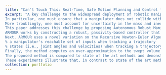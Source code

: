 ```yaml
---
title: "Can’t Touch This: Real-Time, Safe Motion Planning and Control for Manipulators Under Uncertainty"
excerpt: "A key challenge to the widespread deployment of robotic manipulators is the need to ensure safety in arbitrary environments while generating new motion plans in real-time.
In particular, one must ensure that a manipulator does not collide with obstacles, collide with itself, or exceed its joint torque limits.
More troublingly, one must account for uncertainty in the mass and inertia of manipulated objects, and potentially the robot itself.
This paper addresses this challenge by proposing Autonomous Robust Manipulation via Optimization with Uncertainty-aware Reachability (ARMOUR), a provably-safe, receding-horizon trajectory planner and tracking controller framework for serial link manipulators.
ARMOUR works by constructing a robust, passivity-based controller that is proven to enable a manipulator to track desired trajectories with bounded error despite uncertain dynamics.
Next, ARMOUR uses a novel variation on the Recursive Newton-Euler Algorithm (RNEA) to compute the set of all possible inputs required to track any trajectory within a continuum of desired trajectories.
% a manipulator's reachable set of inputs when tracking a trajectory
% states (i.e., joint angles and velocities) when tracking a trajectory.
Finally, the method computes an over-approximation to the swept volume of the manipulator; this enables one to formulate an optimization problem that can be solved in real-time, to synthesize provably-safe motions. % that can be followed in a provably safe fashion while avoiding obstacles. 
The proposed method is compared to state of the art methods and demonstrated on a variety of challenging manipulation examples in simulation and on real hardware, such as maneuvering a dumbbell with uncertain mass around obstacles.
These experiments illustrate that, in contrast to state of the art methods, ARMOUR is able to ensure safety in the presence of model uncertainty without sacrificing performance.<br/><img src='/images/armour-demo.png'>"
collection: portfolio
---
```


